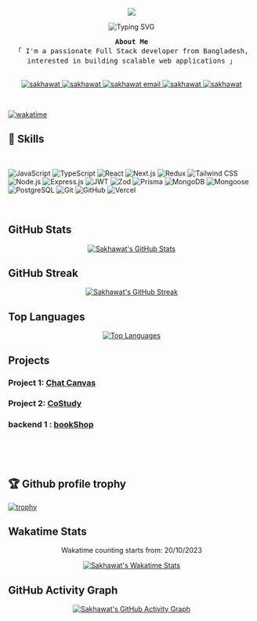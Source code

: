 <!-- <h1 align="center">Hi 👋, I'm Sakhawat Showrav</h1> -->

<p align="center">
<!-- <img src="https://i.ibb.co/vx1Y0SBB/Black-Modern-Vlogger-You-Tube-Banner-1.png" border="0"> -->
<img src="https://i.ibb.co.com/G3nN8w9w/github-cover-2.png" border="0">
</p>
<!-- Dynamic greeting -->
<p align="center">
  <img src="https://readme-typing-svg.demolab.com?font=Fira+Code&weight=500&pause=1000&color=7F3FBF&center=true&width=435&lines=Welcome+to+my+GitHub+profile!;I'm+a+Full+Stack+Developer;I+love+building+scalable+web+applications!" alt="Typing SVG" />
</p>



<p align="center"> 
  <samp> 
<b> About Me </b> 
    <br>
    「 I'm a passionate Full Stack developer from Bangladesh, interested in building scalable web applications 」
    <br>
    <br>
  </samp>
</p>


<p align="center">
 <a href="https://s3h.vercel.app/" target="blank">
  <img src="https://img.shields.io/badge/Website-DC143C?style=for-the-badge&logo=medium&logoColor=white" alt="sakhawat" />
 </a>
 <a href="https://www.linkedin.com/in/s3h" target="_blank">
  <img src="https://img.shields.io/badge/LinkedIn-0077B5?style=for-the-badge&logo=linkedin&logoColor=white" alt="sakhawat" />
 </a>
    <a href="mailto:sakhawat.showrav@gmail.com" target="_blank">
  <img src="https://img.shields.io/badge/Email-D14836?style=for-the-badge&logo=gmail&logoColor=white" alt="sakhawat email" />
</a>
 <a href="https://x.com/Sakhawat_71" target="_blank">
  <img src="https://img.shields.io/badge/Twitter-1DA1F2?style=for-the-badge&logo=twitter&logoColor=white" alt="sakhawat" />
 </a> 
 <a href="https://www.facebook.com/Sakhawat.Hossain.Showrav" target="_blank">
  <img src="https://img.shields.io/badge/Facebook-20BEFF?&style=for-the-badge&logo=facebook&logoColor=white" alt="sakhawat" />
  </a> 
</p>
<br />

[![wakatime](https://wakatime.com/badge/user/018b40e4-89c7-4be1-93c7-929ad6a19bb3.svg)](https://wakatime.com/@018b40e4-89c7-4be1-93c7-929ad6a19bb3)

## 🚀 Skills
</br>


![JavaScript](https://img.shields.io/badge/JavaScript-F0DB4F?style=for-the-badge&labelColor=black&logo=javascript&logoColor=F0DB4F)
![TypeScript](https://img.shields.io/badge/TypeScript-007acc?style=for-the-badge&labelColor=black&logo=typescript&logoColor=007acc)
![React](https://img.shields.io/badge/React-61DBFB?style=for-the-badge&labelColor=black&logo=react&logoColor=61DBFB)
![Next.js](https://img.shields.io/badge/Next.js-000000?style=for-the-badge&labelColor=black&logo=next.js&logoColor=white)
![Redux](https://img.shields.io/badge/Redux-764abc?style=for-the-badge&labelColor=black&logo=redux&logoColor=764abc)
![Tailwind CSS](https://img.shields.io/badge/TailwindCSS-38b2ac?style=for-the-badge&labelColor=black&logo=tailwind-css&logoColor=38b2ac)
![Node.js](https://img.shields.io/badge/Node.js-3C873A?style=for-the-badge&labelColor=black&logo=node.js&logoColor=3C873A)
![Express.js](https://img.shields.io/badge/Express.js-000000?style=for-the-badge&labelColor=black&logo=express&logoColor=white)
![JWT](https://img.shields.io/badge/JWT-000000?style=for-the-badge&labelColor=black&logo=jsonwebtokens&logoColor=white)
![Zod](https://img.shields.io/badge/Zod-1E4AFF?style=for-the-badge&labelColor=black&logo=zod&logoColor=white)
![Prisma](https://img.shields.io/badge/Prisma-2D3748?style=for-the-badge&labelColor=black&logo=prisma&logoColor=white)
![MongoDB](https://img.shields.io/badge/MongoDB-4DB33D?style=for-the-badge&labelColor=black&logo=mongodb&logoColor=4DB33D)
![Mongoose](https://img.shields.io/badge/Mongoose-880000?style=for-the-badge&labelColor=black&logo=mongoose&logoColor=white)
![PostgreSQL](https://img.shields.io/badge/PostgreSQL-336791?style=for-the-badge&labelColor=black&logo=postgresql&logoColor=white)
![Git](https://img.shields.io/badge/Git-F05032?style=for-the-badge&labelColor=black&logo=git&logoColor=white)
![GitHub](https://img.shields.io/badge/GitHub-181717?style=for-the-badge&labelColor=black&logo=github&logoColor=white)
![Vercel](https://img.shields.io/badge/Vercel-000000?style=for-the-badge&labelColor=black&logo=vercel&logoColor=white)

</br>

## GitHub Stats
<p align="center">
  <a href="https://github.com/Sakhawat71">
    <img src="https://github-readme-stats.vercel.app/api?username=Sakhawat71&theme=radical&border_color=7F3FBF&bg_color=0D1117" alt="Sakhawat's GitHub Stats"/>
  </a>
</p>

## GitHub Streak
<p align="center">
  <a href="https://github.com/Sakhawat71">
    <img src="https://nirzak-streak-stats.vercel.app/?user=Sakhawat71&theme=radical&border=7F3FBF&background=0D1117" alt="Sakhawat's GitHub Streak"/>
<!--     <img src="https://github-readme-streak-stats.herokuapp.com/?user=Sakhawat71&theme=radical&border=7F3FBF&background=0D1117" alt="Sakhawat's GitHub Streak"/> -->
  </a>
</p>

## Top Languages
<p align="center">
  <a href="https://github.com/Sakhawat71">
    <img src="https://github-readme-stats.vercel.app/api/top-langs?username=Sakhawat71&layout=compact&langs_count=8&card_width=320&theme=radical&border_color=7F3FBF&bg_color=0D1117" alt="Top Languages"/>
  </a>
</p>

## Projects
### Project 1: [Chat Canvas](https://chat-canvas-71.web.app)


### Project 2: [CoStudy](https://costudy.netlify.app)


### backend 1 : [bookShop](https://github.com/Sakhawat71/book-shop-backend) 

</br>
</br>
</br>

## 🏆 Github profile trophy
[![trophy](https://github-profile-trophy.vercel.app/?username=sakhawat71)](https://sakhawat71.vercel.app)

## Wakatime Stats
<p align="center">Wakatime counting starts from: 20/10/2023</p>
<p align="center">
  <a href="https://wakatime.com/@Sakhawat71">
    <img src="https://github-readme-stats.vercel.app/api/wakatime?username=Sakhawat71&theme=radical&border_color=7F3FBF&bg_color=0D1117" alt="Sakhawat's Wakatime Stats"/>
  </a>
</p>


## GitHub Activity Graph
<p align="center">
  <a href="https://github.com/sakhawat71/github-readme-activity-graph">
    <img src="https://github-readme-activity-graph.vercel.app/graph?username=sakhawat71&theme=react-dark" alt="Sakhawat's GitHub Activity Graph"/>
  </a>
</p>


